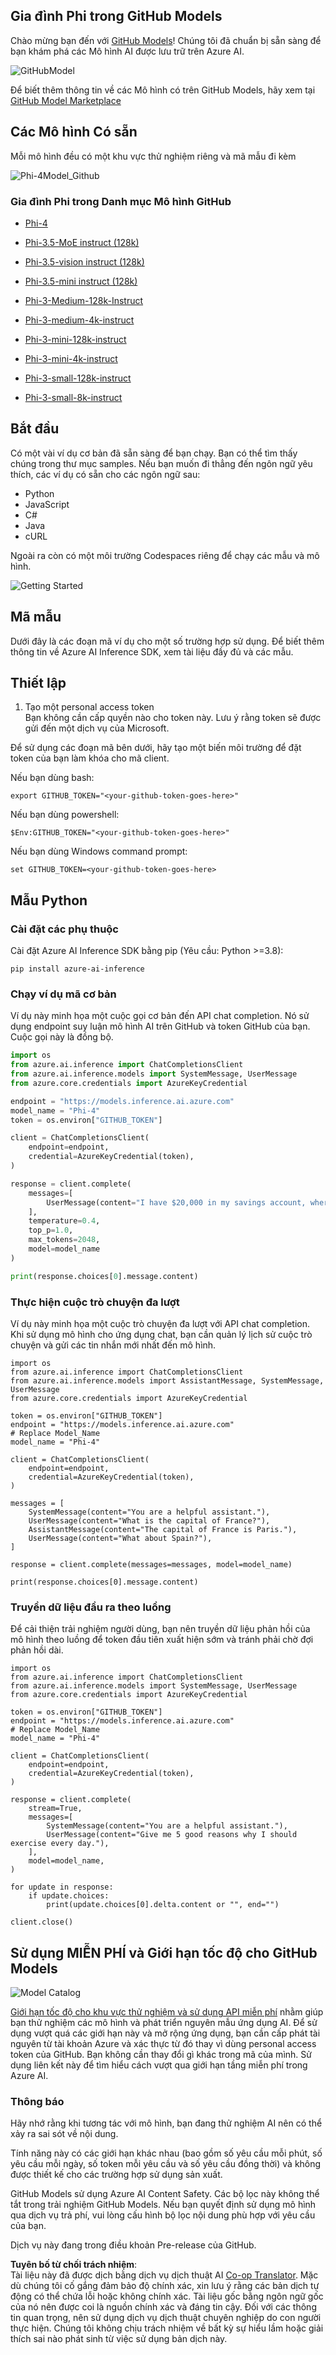 <!--
CO_OP_TRANSLATOR_METADATA:
{
  "original_hash": "fb67a08b9fc911a10ed58081fadef416",
  "translation_date": "2025-07-16T19:02:46+00:00",
  "source_file": "md/01.Introduction/02/02.GitHubModel.md",
  "language_code": "vi"
}
-->
## Gia đình Phi trong GitHub Models

Chào mừng bạn đến với [GitHub Models](https://github.com/marketplace/models)! Chúng tôi đã chuẩn bị sẵn sàng để bạn khám phá các Mô hình AI được lưu trữ trên Azure AI.

![GitHubModel](../../../../../translated_images/GitHub_ModelCatalog.aa43c51c36454747ca1cc1ffa799db02cc66b4fb7e8495311701adb072442df8.vi.png)

Để biết thêm thông tin về các Mô hình có trên GitHub Models, hãy xem tại [GitHub Model Marketplace](https://github.com/marketplace/models)

## Các Mô hình Có sẵn

Mỗi mô hình đều có một khu vực thử nghiệm riêng và mã mẫu đi kèm

![Phi-4Model_Github](../../../../../translated_images/GitHub_ModelPlay.cf6a9f1106e048535478f17ed0078551c3959884e4083eb62a895bb089dd831c.vi.png)

### Gia đình Phi trong Danh mục Mô hình GitHub

- [Phi-4](https://github.com/marketplace/models/azureml/Phi-4)

- [Phi-3.5-MoE instruct (128k)](https://github.com/marketplace/models/azureml/Phi-3-5-MoE-instruct)

- [Phi-3.5-vision instruct (128k)](https://github.com/marketplace/models/azureml/Phi-3-5-vision-instruct)

- [Phi-3.5-mini instruct (128k)](https://github.com/marketplace/models/azureml/Phi-3-5-mini-instruct)

- [Phi-3-Medium-128k-Instruct](https://github.com/marketplace/models/azureml/Phi-3-medium-128k-instruct)

- [Phi-3-medium-4k-instruct](https://github.com/marketplace/models/azureml/Phi-3-medium-4k-instruct)

- [Phi-3-mini-128k-instruct](https://github.com/marketplace/models/azureml/Phi-3-mini-128k-instruct)

- [Phi-3-mini-4k-instruct](https://github.com/marketplace/models/azureml/Phi-3-mini-4k-instruct)

- [Phi-3-small-128k-instruct](https://github.com/marketplace/models/azureml/Phi-3-small-128k-instruct)

- [Phi-3-small-8k-instruct](https://github.com/marketplace/models/azureml/Phi-3-small-8k-instruct)

## Bắt đầu

Có một vài ví dụ cơ bản đã sẵn sàng để bạn chạy. Bạn có thể tìm thấy chúng trong thư mục samples. Nếu bạn muốn đi thẳng đến ngôn ngữ yêu thích, các ví dụ có sẵn cho các ngôn ngữ sau:

- Python
- JavaScript
- C#
- Java
- cURL

Ngoài ra còn có một môi trường Codespaces riêng để chạy các mẫu và mô hình.

![Getting Started](../../../../../translated_images/GitHub_ModelGetStarted.150220a802da6fb67944ad93c1a4c7b8a9811e43d77879a149ecf54c02928c6b.vi.png)

## Mã mẫu

Dưới đây là các đoạn mã ví dụ cho một số trường hợp sử dụng. Để biết thêm thông tin về Azure AI Inference SDK, xem tài liệu đầy đủ và các mẫu.

## Thiết lập

1. Tạo một personal access token  
Bạn không cần cấp quyền nào cho token này. Lưu ý rằng token sẽ được gửi đến một dịch vụ của Microsoft.

Để sử dụng các đoạn mã bên dưới, hãy tạo một biến môi trường để đặt token của bạn làm khóa cho mã client.

Nếu bạn dùng bash:  
```
export GITHUB_TOKEN="<your-github-token-goes-here>"
```  
Nếu bạn dùng powershell:  

```
$Env:GITHUB_TOKEN="<your-github-token-goes-here>"
```  

Nếu bạn dùng Windows command prompt:  

```
set GITHUB_TOKEN=<your-github-token-goes-here>
```  

## Mẫu Python

### Cài đặt các phụ thuộc  
Cài đặt Azure AI Inference SDK bằng pip (Yêu cầu: Python >=3.8):

```
pip install azure-ai-inference
```  
### Chạy ví dụ mã cơ bản

Ví dụ này minh họa một cuộc gọi cơ bản đến API chat completion. Nó sử dụng endpoint suy luận mô hình AI trên GitHub và token GitHub của bạn. Cuộc gọi này là đồng bộ.

```python
import os
from azure.ai.inference import ChatCompletionsClient
from azure.ai.inference.models import SystemMessage, UserMessage
from azure.core.credentials import AzureKeyCredential

endpoint = "https://models.inference.ai.azure.com"
model_name = "Phi-4"
token = os.environ["GITHUB_TOKEN"]

client = ChatCompletionsClient(
    endpoint=endpoint,
    credential=AzureKeyCredential(token),
)

response = client.complete(
    messages=[
        UserMessage(content="I have $20,000 in my savings account, where I receive a 4% profit per year and payments twice a year. Can you please tell me how long it will take for me to become a millionaire? Also, can you please explain the math step by step as if you were explaining it to an uneducated person?"),
    ],
    temperature=0.4,
    top_p=1.0,
    max_tokens=2048,
    model=model_name
)

print(response.choices[0].message.content)
```

### Thực hiện cuộc trò chuyện đa lượt

Ví dụ này minh họa một cuộc trò chuyện đa lượt với API chat completion. Khi sử dụng mô hình cho ứng dụng chat, bạn cần quản lý lịch sử cuộc trò chuyện và gửi các tin nhắn mới nhất đến mô hình.

```
import os
from azure.ai.inference import ChatCompletionsClient
from azure.ai.inference.models import AssistantMessage, SystemMessage, UserMessage
from azure.core.credentials import AzureKeyCredential

token = os.environ["GITHUB_TOKEN"]
endpoint = "https://models.inference.ai.azure.com"
# Replace Model_Name
model_name = "Phi-4"

client = ChatCompletionsClient(
    endpoint=endpoint,
    credential=AzureKeyCredential(token),
)

messages = [
    SystemMessage(content="You are a helpful assistant."),
    UserMessage(content="What is the capital of France?"),
    AssistantMessage(content="The capital of France is Paris."),
    UserMessage(content="What about Spain?"),
]

response = client.complete(messages=messages, model=model_name)

print(response.choices[0].message.content)
```

### Truyền dữ liệu đầu ra theo luồng

Để cải thiện trải nghiệm người dùng, bạn nên truyền dữ liệu phản hồi của mô hình theo luồng để token đầu tiên xuất hiện sớm và tránh phải chờ đợi phản hồi dài.

```
import os
from azure.ai.inference import ChatCompletionsClient
from azure.ai.inference.models import SystemMessage, UserMessage
from azure.core.credentials import AzureKeyCredential

token = os.environ["GITHUB_TOKEN"]
endpoint = "https://models.inference.ai.azure.com"
# Replace Model_Name
model_name = "Phi-4"

client = ChatCompletionsClient(
    endpoint=endpoint,
    credential=AzureKeyCredential(token),
)

response = client.complete(
    stream=True,
    messages=[
        SystemMessage(content="You are a helpful assistant."),
        UserMessage(content="Give me 5 good reasons why I should exercise every day."),
    ],
    model=model_name,
)

for update in response:
    if update.choices:
        print(update.choices[0].delta.content or "", end="")

client.close()
```

## Sử dụng MIỄN PHÍ và Giới hạn tốc độ cho GitHub Models

![Model Catalog](../../../../../translated_images/GitHub_Model.ca6c125cb3117d0ea7c2e204b066ee4619858d28e7b1a419c262443c5e9a2d5b.vi.png)

[Giới hạn tốc độ cho khu vực thử nghiệm và sử dụng API miễn phí](https://docs.github.com/en/github-models/prototyping-with-ai-models#rate-limits) nhằm giúp bạn thử nghiệm các mô hình và phát triển nguyên mẫu ứng dụng AI. Để sử dụng vượt quá các giới hạn này và mở rộng ứng dụng, bạn cần cấp phát tài nguyên từ tài khoản Azure và xác thực từ đó thay vì dùng personal access token của GitHub. Bạn không cần thay đổi gì khác trong mã của mình. Sử dụng liên kết này để tìm hiểu cách vượt qua giới hạn tầng miễn phí trong Azure AI.

### Thông báo

Hãy nhớ rằng khi tương tác với mô hình, bạn đang thử nghiệm AI nên có thể xảy ra sai sót về nội dung.

Tính năng này có các giới hạn khác nhau (bao gồm số yêu cầu mỗi phút, số yêu cầu mỗi ngày, số token mỗi yêu cầu và số yêu cầu đồng thời) và không được thiết kế cho các trường hợp sử dụng sản xuất.

GitHub Models sử dụng Azure AI Content Safety. Các bộ lọc này không thể tắt trong trải nghiệm GitHub Models. Nếu bạn quyết định sử dụng mô hình qua dịch vụ trả phí, vui lòng cấu hình bộ lọc nội dung phù hợp với yêu cầu của bạn.

Dịch vụ này đang trong điều khoản Pre-release của GitHub.

**Tuyên bố từ chối trách nhiệm**:  
Tài liệu này đã được dịch bằng dịch vụ dịch thuật AI [Co-op Translator](https://github.com/Azure/co-op-translator). Mặc dù chúng tôi cố gắng đảm bảo độ chính xác, xin lưu ý rằng các bản dịch tự động có thể chứa lỗi hoặc không chính xác. Tài liệu gốc bằng ngôn ngữ gốc của nó nên được coi là nguồn chính xác và đáng tin cậy. Đối với các thông tin quan trọng, nên sử dụng dịch vụ dịch thuật chuyên nghiệp do con người thực hiện. Chúng tôi không chịu trách nhiệm về bất kỳ sự hiểu lầm hoặc giải thích sai nào phát sinh từ việc sử dụng bản dịch này.